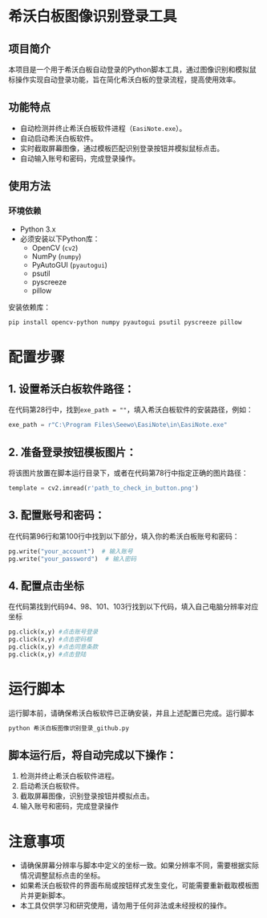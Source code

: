 # 希沃白板图像识别登录工具

## 项目简介
本项目是一个用于希沃白板自动登录的Python脚本工具，通过图像识别和模拟鼠标操作实现自动登录功能，旨在简化希沃白板的登录流程，提高使用效率。

## 功能特点
- 自动检测并终止希沃白板软件进程（`EasiNote.exe`）。
- 自动启动希沃白板软件。
- 实时截取屏幕图像，通过模板匹配识别登录按钮并模拟鼠标点击。
- 自动输入账号和密码，完成登录操作。

## 使用方法

### 环境依赖
- Python 3.x
- 必须安装以下Python库：
  - OpenCV (`cv2`)
  - NumPy (`numpy`)
  - PyAutoGUI (`pyautogui`)
  - psutil
  - pyscreeze
  - pillow

安装依赖库：
```bash
pip install opencv-python numpy pyautogui psutil pyscreeze pillow
```

# 配置步骤
## 1. 设置希沃白板软件路径：
在代码第28行中，找到`exe_path = ""`，填入希沃白板软件的安装路径，例如：
```python
exe_path = r"C:\Program Files\Seewo\EasiNote\in\EasiNote.exe"
```

## 2. 准备登录按钮模板图片：
将该图片放置在脚本运行目录下，或者在代码第78行中指定正确的图片路径：
```python
template = cv2.imread(r'path_to_check_in_button.png')
```

## 3. 配置账号和密码：
在代码第96行和第100行中找到以下部分，填入你的希沃白板账号和密码：
```python
pg.write("your_account")  # 输入账号
pg.write("your_password")  # 输入密码
```
## 4. 配置点击坐标
在代码第找到代码94、98、101、103行找到以下代码，填入自己电脑分辨率对应坐标
```python
pg.click(x,y) #点击账号登录
pg.click(x,y) #点击密码框
pg.click(x,y) #点击同意条款
pg.click(x,y) #点击登陆
```

# 运行脚本
运行脚本前，请确保希沃白板软件已正确安装，并且上述配置已完成。运行脚本
```bash
python 希沃白板图像识别登录_github.py
```
## 脚本运行后，将自动完成以下操作：
1. 检测并终止希沃白板软件进程。
2. 启动希沃白板软件。
3. 截取屏幕图像，识别登录按钮并模拟点击。
4. 输入账号和密码，完成登录操作

# 注意事项
- 请确保屏幕分辨率与脚本中定义的坐标一致。如果分辨率不同，需要根据实际情况调整鼠标点击的坐标。
- 如果希沃白板软件的界面布局或按钮样式发生变化，可能需要重新截取模板图片并更新脚本。
- 本工具仅供学习和研究使用，请勿用于任何非法或未经授权的操作。
